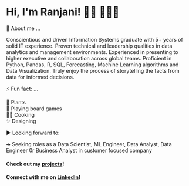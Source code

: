 # Hi, I'm Ranjani! 👋🏼 👩🏽‍💻

💬 About me ...

Conscientious and driven Information Systems graduate with 5+ years of solid IT experience. Proven technical and leadership qualities in data analytics and management environments. Experienced in presenting to higher executive and collaboration across global teams. Proficient in Python, Pandas, R, SQL, Forecasting, Machine Learning algorithms and Data Visualization. Truly enjoy the process of storytelling the facts from data for informed decisions.

⚡ Fun fact: ...

:seedling: Plants<br>:game_die: Playing board games<br>:woman_cook: Cooking<br>:sparkles: Designing

:arrow_forward: Looking forward to:

➜ Seeking roles as a Data Scientist, ML Engineer, Data Analyst, Data Engineer 0r Business Analyst in customer focused company

#### Check out my [projects](https://github.com/RanjaniAnjurVenkatraman?tab=repositories)!

#### Connect with me on [LinkedIn](https://www.linkedin.com/in/ranjani-anjur-venkatraman-a482a912b/)!

<!--
**RanjaniAnjurVenkatraman/RanjaniAnjurVenkatraman** is a ✨ _special_ ✨ repository because its `README.md` (this file) appears on your GitHub profile.

Here are some ideas to get you started:

- 🔭 I’m currently working on ...
- 🌱 I’m currently learning ...
- 👯 I’m looking to collaborate on ...
- 🤔 I’m looking for help with ...
- 💬 Ask me about ...
- 📫 How to reach me: ...
- 😄 Pronouns: ...
- ⚡ Fun fact: ...
-->
